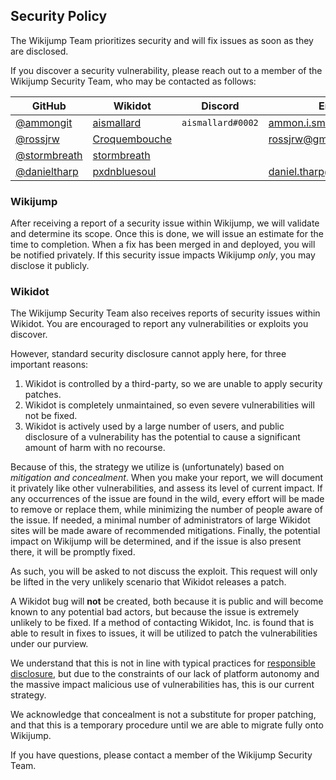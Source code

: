 ## Security Policy

The Wikijump Team prioritizes security and will fix issues as soon as they are disclosed.

If you discover a security vulnerability, please reach out to a member of the Wikijump Security Team, who may be contacted as follows:

| GitHub                                         | Wikidot                                                                | Discord           | Email                     |
|------------------------------------------------|------------------------------------------------------------------------|-------------------|---------------------------|
| [@ammongit](https://github.com/ammongit)       | [aismallard](https://www.wikidot.com/account/messages#/new/4598089)    | `aismallard#0002` | ammon.i.smith@gmail.com   |
| [@rossjrw](https://github.com/rossjrw)         | [Croquembouche](https://www.wikidot.com/account/messages#/new/2893766) |                   | rossjrw@gmail.com         |
| [@stormbreath](https://github.com/stormbreath) | [stormbreath](https://www.wikidot.com/account/messages#/new/3075960)   |                   |                           |
| [@danieltharp](https://github.com/danieltharp) | [pxdnbluesoul](https://www.wikidot.com/account/messages#/new/1414125)  |                   | daniel.tharp@gmail.com    |

### Wikijump

After receiving a report of a security issue within Wikijump, we will validate and determine its scope.
Once this is done, we will issue an estimate for the time to completion. When a fix has been merged in and deployed,
you will be notified privately. If this security issue impacts Wikijump _only_, you may disclose it publicly.

### Wikidot

The Wikijump Security Team also receives reports of security issues within Wikidot. You are encouraged to report
any vulnerabilities or exploits you discover.

However, standard security disclosure cannot apply here, for three important reasons:

1. Wikidot is controlled by a third-party, so we are unable to apply security patches.
2. Wikidot is completely unmaintained, so even severe vulnerabilities will not be fixed.
3. Wikidot is actively used by a large number of users, and public disclosure of a vulnerability has the potential to cause a significant amount of harm with no recourse.

Because of this, the strategy we utilize is (unfortunately) based on _mitigation and concealment_.
When you make your report, we will document it privately like other vulnerabilities, and assess its level of current impact.
If any occurrences of the issue are found in the wild, every effort will be made to remove or replace them, while minimizing
the number of people aware of the issue. If needed, a minimal number of administrators of large Wikidot sites will be made aware
of recommended mitigations.
Finally, the potential impact on Wikijump will be determined, and if the issue is also present there, it will be promptly fixed.

As such, you will be asked to not discuss the exploit. This request will only be lifted in the very unlikely scenario that Wikidot releases a patch.

A Wikidot bug will **not** be created, both because it is public and will become known to any potential bad actors, but because the issue is extremely
unlikely to be fixed. If a method of contacting Wikidot, Inc. is found that is able to result in fixes to issues, it will be utilized to patch the
vulnerabilities under our purview.

We understand that this is not in line with typical practices for [responsible disclosure](https://en.wikipedia.org/wiki/Responsible_disclosure),
but due to the constraints of our lack of platform autonomy and the massive impact malicious use of vulnerabilities has, this is our current strategy.

We acknowledge that concealment is not a substitute for proper patching, and that this is a temporary procedure until we are able to migrate fully onto Wikijump.

If you have questions, please contact a member of the Wikijump Security Team.
